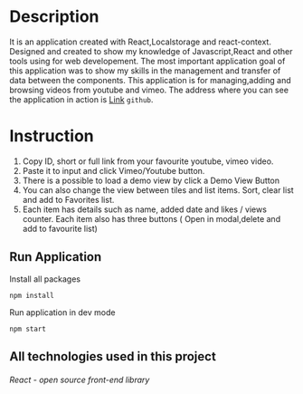 # Description
It is an application created with React,Localstorage and react-context. Designed and created to show my knowledge of Javascript,React and other tools using for web developement. The most important application goal of this application was to show my skills in the management and transfer of data between the components. This application is for managing,adding and browsing videos from youtube and vimeo. The address where you can see the application in action is [Link](https://hasher098.github.io/video-app/) `github`. 

# Instruction

1. Copy ID, short or full link from your favourite youtube, vimeo video.
2. Paste it to input and click Vimeo/Youtube button.
3. There is a possible to load a demo view by click a Demo View Button
4. You can also change the view between tiles and list items. Sort, clear list and add to
   Favorites list.
5. Each item has details such as name, added date and likes / views counter. Each item also has three buttons ( Open in modal,delete and add to favourite list)




## Run Application

Install all packages

```
npm install
```
Run application in dev mode
```
npm start
```

## All technologies used in this project

###### React - open source front-end library     

                         
    
 






